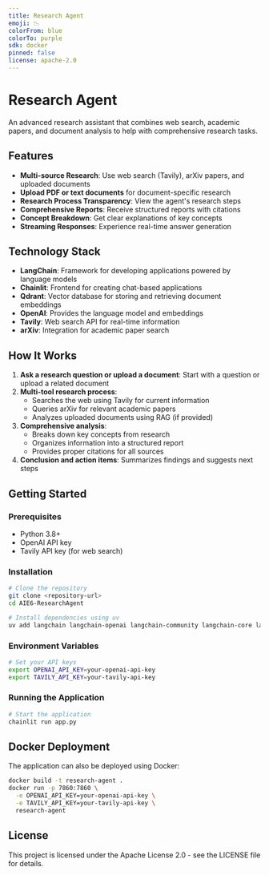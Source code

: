 ```yaml
---
title: Research Agent
emoji: 📉
colorFrom: blue
colorTo: purple
sdk: docker
pinned: false
license: apache-2.0
---
```


# Research Agent

An advanced research assistant that combines web search, academic papers, and document analysis to help with comprehensive research tasks.

## Features

- **Multi-source Research**: Use web search (Tavily), arXiv papers, and uploaded documents
- **Upload PDF or text documents** for document-specific research
- **Research Process Transparency**: View the agent's research steps
- **Comprehensive Reports**: Receive structured reports with citations
- **Concept Breakdown**: Get clear explanations of key concepts
- **Streaming Responses**: Experience real-time answer generation

## Technology Stack

- **LangChain**: Framework for developing applications powered by language models
- **Chainlit**: Frontend for creating chat-based applications
- **Qdrant**: Vector database for storing and retrieving document embeddings
- **OpenAI**: Provides the language model and embeddings
- **Tavily**: Web search API for real-time information
- **arXiv**: Integration for academic paper search

## How It Works

1. **Ask a research question or upload a document**: Start with a question or upload a related document
2. **Multi-tool research process**: 
   - Searches the web using Tavily for current information
   - Queries arXiv for relevant academic papers
   - Analyzes uploaded documents using RAG (if provided)
3. **Comprehensive analysis**: 
   - Breaks down key concepts from research
   - Organizes information into a structured report
   - Provides proper citations for all sources
4. **Conclusion and action items**: Summarizes findings and suggests next steps

## Getting Started

### Prerequisites

- Python 3.8+
- OpenAI API key
- Tavily API key (for web search)

### Installation

```bash
# Clone the repository
git clone <repository-url>
cd AIE6-ResearchAgent

# Install dependencies using uv
uv add langchain langchain-openai langchain-community langchain-core langchain-text-splitters langchain-qdrant qdrant-client chainlit tavily-python arxiv langchain-experimental
```

### Environment Variables

```bash
# Set your API keys
export OPENAI_API_KEY=your-openai-api-key
export TAVILY_API_KEY=your-tavily-api-key
```

### Running the Application

```bash
# Start the application
chainlit run app.py
```

## Docker Deployment

The application can also be deployed using Docker:

```bash
docker build -t research-agent .
docker run -p 7860:7860 \
  -e OPENAI_API_KEY=your-openai-api-key \
  -e TAVILY_API_KEY=your-tavily-api-key \
  research-agent
```

## License

This project is licensed under the Apache License 2.0 - see the LICENSE file for details.
